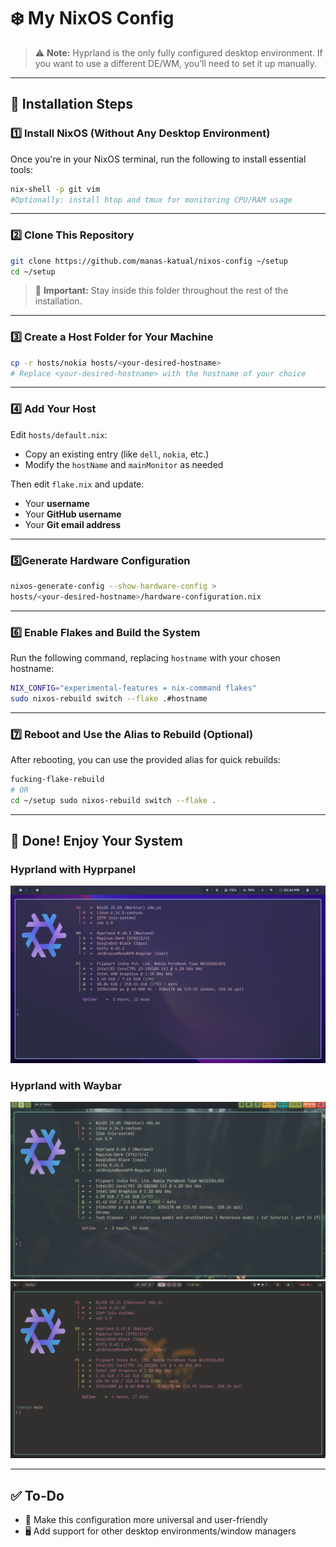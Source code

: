 # ❄️ My NixOS Config

> ⚠️ **Note:** Hyprland is the only fully configured desktop environment. If you
> want to use a different DE/WM, you’ll need to set it up manually.

---

## 🚀 Installation Steps

### 1️⃣ Install NixOS (Without Any Desktop Environment)

Once you're in your NixOS terminal, run the following to install essential
tools:

```bash
nix-shell -p git vim
#Optionally: install htop and tmux for monitoring CPU/RAM usage
```

---

### 2️⃣ Clone This Repository

```bash
git clone https://github.com/manas-katual/nixos-config ~/setup 
cd ~/setup
```

> 📌 **Important:** Stay inside this folder throughout the rest of the
> installation.

---

### 3️⃣ Create a Host Folder for Your Machine

```bash
cp -r hosts/nokia hosts/<your-desired-hostname>
# Replace <your-desired-hostname> with the hostname of your choice
```

---

### 4️⃣ Add Your Host

Edit `hosts/default.nix`:

- Copy an existing entry (like `dell`, `nokia`, etc.)
- Modify the `hostName` and `mainMonitor` as needed

Then edit `flake.nix` and update:

- Your **username**
- Your **GitHub username**
- Your **Git email address**

---

### 5️⃣Generate Hardware Configuration

```bash
nixos-generate-config --show-hardware-config >
hosts/<your-desired-hostname>/hardware-configuration.nix
```

---

### 6️⃣ Enable Flakes and Build the System

Run the following command, replacing `hostname` with your chosen hostname:

```bash
NIX_CONFIG="experimental-features = nix-command flakes"
sudo nixos-rebuild switch --flake .#hostname
```

---

### 7️⃣ Reboot and Use the Alias to Rebuild (Optional)

After rebooting, you can use the provided alias for quick rebuilds:

```bash
fucking-flake-rebuild
# OR
cd ~/setup sudo nixos-rebuild switch --flake .
```

---

## 🎉 Done! Enjoy Your System

### Hyprland with Hyprpanel

![Hyprpanel Screenshot](./assets/hyprpanel.png)

### Hyprland with Waybar

![Waybar Screenshot](./assets/waybar.png)\
![Waybar Alternate Screenshot](./assets/waybar2.png)

---

## ✅ To-Do

- 🔄 Make this configuration more universal and user-friendly
- 🖥️ Add support for other desktop environments/window managers
